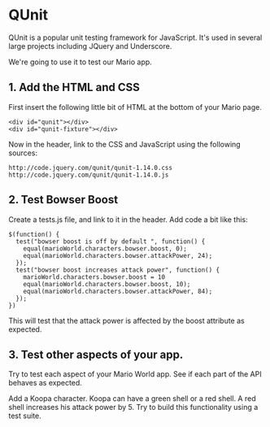 # QUnit

QUnit is a popular unit testing framework for JavaScript. It's used in several large projects including JQuery and Underscore.

We're going to use it to test our Mario app.

## 1. Add the HTML and CSS

First insert the following little bit of HTML at the bottom of your Mario page.

    <div id="qunit"></div>
    <div id="qunit-fixture"></div>

Now in the header, link to the CSS and JavaScript using the following sources:

    http://code.jquery.com/qunit/qunit-1.14.0.css
    http://code.jquery.com/qunit/qunit-1.14.0.js

## 2. Test Bowser Boost

Create a tests.js file, and link to it in the header. Add code a bit like this:

    $(function() {
      test("bowser boost is off by default ", function() {
        equal(marioWorld.characters.bowser.boost, 0);
        equal(marioWorld.characters.bowser.attackPower, 24);
      });
      test("bowser boost increases attack power", function() {
        marioWorld.characters.bowser.boost = 10
        equal(marioWorld.characters.bowser.boost, 10);
        equal(marioWorld.characters.bowser.attackPower, 84);
      });
    })

This will test that the attack power is affected by the boost attribute as expected.

## 3. Test other aspects of your app.

Try to test each aspect of your Mario World app. See if each part of the API behaves as expected.

Add a Koopa character. Koopa can have a green shell or a red shell. A red shell increases his attack power by 5. Try to build this functionality using a test suite.
